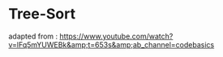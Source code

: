 # Tree-Sort
adapted from : https://www.youtube.com/watch?v=lFq5mYUWEBk&amp;t=653s&amp;ab_channel=codebasics
